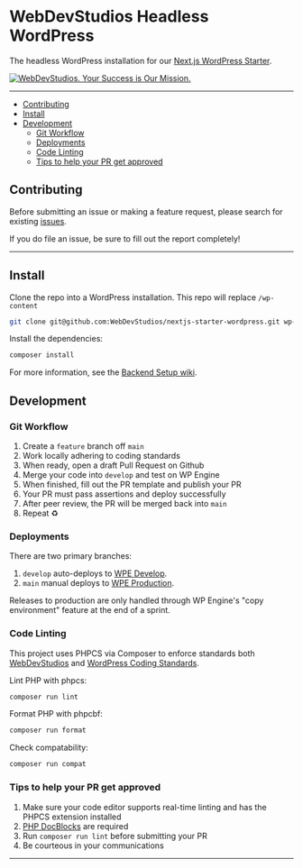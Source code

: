 # WebDevStudios Headless WordPress <!-- omit in toc -->

The headless WordPress installation for our [Next.js WordPress Starter](https://github.com/webdevstudios/nextjs-wordpress-starter).

<a href="https://webdevstudios.com/contact/"><img src="https://webdevstudios.com/wp-content/uploads/2018/04/wds-github-banner.png" alt="WebDevStudios. Your Success is Our Mission."></a>

---

- [Contributing](#contributing)
- [Install](#install)
- [Development](#development)
  - [Git Workflow](#git-workflow)
  - [Deployments](#deployments)
  - [Code Linting](#code-linting)
  - [Tips to help your PR get approved](#tips-to-help-your-pr-get-approved)

## Contributing

Before submitting an issue or making a feature request, please search for existing [issues](https://github.com/WebDevStudios/nextjs-starter-wordpress).

If you do file an issue, be sure to fill out the report completely!

---

## Install

Clone the repo into a WordPress installation. This repo will replace `/wp-content`

```bash
git clone git@github.com:WebDevStudios/nextjs-starter-wordpress.git wp-content
```

Install the dependencies:

```bash
composer install
```

For more information, see the [Backend Setup wiki](https://github.com/WebDevStudios/nextjs-wordpress-starter/wiki/Backend-Setup).

## Development

### Git Workflow

1. Create a `feature` branch off `main`
2. Work locally adhering to coding standards
3. When ready, open a draft Pull Request on Github
4. Merge your code into `develop` and test on WP Engine
5. When finished, fill out the PR template and publish your PR
6. Your PR must pass assertions and deploy successfully
7. After peer review, the PR will be merged back into `main`
8. Repeat ♻️

### Deployments

There are two primary branches:

1. `develop` auto-deploys to [WPE Develop](https://nextjsdevstart.wpengine.com/wp-admin/).
2. `main` manual deploys to [WPE Production](https://nextjs.wpengine.com/wp-admin/).

Releases to production are only handled through WP Engine's "copy environment" feature at the end of a sprint.

### Code Linting

This project uses PHPCS via Composer to enforce standards both [WebDevStudios](https://github.com/WebDevStudios/php-coding-standards) and [WordPress Coding Standards](https://developer.wordpress.org/coding-standards/wordpress-coding-standards/php/).

Lint PHP with phpcs:

```bash
composer run lint
```

Format PHP with phpcbf:

```bash
composer run format
```

Check compatability:

```bash
composer run compat
```

### Tips to help your PR get approved

1. Make sure your code editor supports real-time linting and has the PHPCS extension installed
2. [PHP DocBlocks](https://docs.phpdoc.org/latest/guide/guides/docblocks.html) are required
3. Run `composer run lint` before submitting your PR
4. Be courteous in your communications

---
